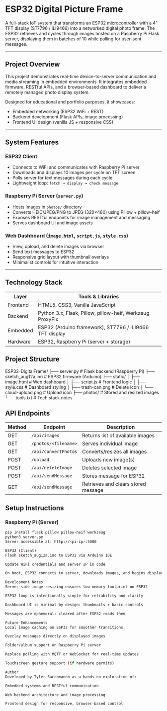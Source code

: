 # ESP32 Digital Picture Frame

A full-stack IoT system that transforms an ESP32 microcontroller with a 4" TFT display (ST7796 / ILI9466) into a networked digital photo frame. The ESP32 retrieves and cycles through images hosted on a Raspberry Pi Flask server, displaying them in batches of 10 while polling for user-sent messages.

---

## Project Overview

This project demonstrates real-time device-to-server communication and media streaming in embedded environments. It integrates embedded firmware, RESTful APIs, and a browser-based dashboard to deliver a remotely managed photo display system.

Designed for educational and portfolio purposes, it showcases:

- Embedded networking (ESP32 WiFi + REST)
- Backend development (Flask APIs, image processing)
- Frontend UI design (vanilla JS + responsive CSS)

---

## System Features

### ESP32 Client

- Connects to WiFi and communicates with Raspberry Pi server
- Downloads and displays 10 images per cycle on TFT screen
- Polls server for text messages during each cycle
- Lightweight loop: `fetch → display → check message`

### Raspberry Pi Server (`server.py`)

- Hosts images in `photos/` directory
- Converts HEIC/JPEG/PNG to JPEG (320×480) using Pillow + pillow-heif
- Exposes RESTful endpoints for image management and messaging
- Serves dashboard UI and image assets

### Web Dashboard (`image.html`, `script.js`, `style.css`)

- View, upload, and delete images via browser
- Send text messages to ESP32
- Responsive grid layout with thumbnail overlays
- Minimalist controls for intuitive interaction

---

## Technology Stack

| Layer      | Tools & Libraries                                      |
|------------|--------------------------------------------------------|
| Frontend   | HTML5, CSS3, Vanilla JavaScript                        |
| Backend    | Python 3.x, Flask, Pillow, pillow-heif, Werkzeug ProxyFix |
| Embedded   | ESP32 (Arduino framework), ST7796 / ILI9466 TFT display |
| Hardware   | ESP32, Raspberry Pi (server + storage)                |


## Project Structure

ESP32-DigitalFrame/ ├── server.py # Flask backend (Raspberry Pi) ├── sketch_aug12a.ino # ESP32 firmware (Arduino) ├── static/ │ ├── image.html # Web dashboard │ ├── script.js # Frontend logic │ ├── style.css # Dashboard styling │ ├── trash-can.png # Delete icon │ └── cloud-upload.png # Upload icon ├── photos/ # Stored and resized images └── tools.txt # Tech stack notes

## API Endpoints

| Method | Endpoint                | Description                          |
|--------|-------------------------|--------------------------------------|
| GET    | `/api/images`           | Returns list of available images     |
| GET    | `/photos/<filename>`    | Serves individual image              |
| GET    | `/api/convertPhotos`    | Converts/resizes all images          |
| POST   | `/upload`               | Uploads new image(s)                 |
| POST   | `/api/deleteImage`      | Deletes selected image               |
| POST   | `/api/sendMessage`      | Stores message for ESP32             |
| GET    | `/api/sendMessage`      | Retrieves and clears stored message  |

## Setup Instructions

### Raspberry Pi (Server)

```bash
pip install flask pillow pillow-heif werkzeug
python3 server.py
Server accessible at: http://<pi-ip>:5000

ESP32 (Client)
Flash sketch_aug12a.ino to ESP32 via Arduino IDE

Update WiFi credentials and server IP in code

On boot, ESP32 connects to server, downloads images, and begins display loop

Development Notes
Server-side image resizing ensures low memory footprint on ESP32

ESP32 loop is intentionally simple for reliability and clarity

Dashboard UI is minimal by design: thumbnails + basic controls

Messages are ephemeral: cleared after ESP32 reads them

Future Enhancements
Local image caching on ESP32 for smoother transitions

Overlay messages directly on displayed images

Folder/album support on Raspberry Pi server

Replace polling with MQTT or WebSocket for real-time updates

Touchscreen gesture support (if hardware permits)

Author
Developed by Tyler Saccomanno as a hands-on exploration of:

Embedded systems and RESTful communication

Web backend architecture and image processing

Frontend design for responsive, browser-based control